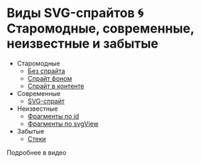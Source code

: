 # Виды SVG-спрайтов 🌀 Cтаромодные, современные, неизвестные и забытые

- Старомодные
    - [Без спрайта](position/none.html)
    - [Спрайт фоном](position/background.html)
    - [Спрайт в контенте](position/image.html)
- Современные
    - [SVG-спрайт](sprite/index.html)
- Неизвестные
    - [Фрагменты по id](view/id.html)
    - [Фрагменты по svgView](view/view.html)
- Забытые
    - [Стеки](stack/index.html)

Подробнее в видео
